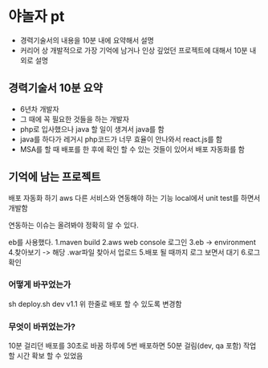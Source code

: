 # 야놀자 pt
   - 경력기술서의 내용을 10분 내에 요약해서 설명
   - 커리어 상 개발적으로 가장 기억에 남거나 인상 깊었던 프로젝트에 대해서 10분 내외로 설명
 
## 경력기술서 10분 요약
* 6년차 개발자
* 그 때에 꼭 필요한 것들을 하는 개발자
* php로 입사했으나 java 할 일이 생겨서 java를 함
* java를 하다가 레거시 php코드가 너무 효율이 안나와서 react.js를 함
* MSA를 할 때 배포를 한 후에 확인 할 수 있는 것들이 있어서 배포 자동화를 함

## 기억에 남는 프로젝트
배포 자동화 하기
aws 다른 서비스와 연동해야 하는 기능
local에서 unit test를 하면서 개발함

연동하는 이슈는 올려봐야 정확히 알 수 있다.



eb를 사용했다.
1.maven build
2.aws web console 로그인
3.eb -> environment
4.찾아보기 -> 해당 .war파일 찾아서 업로드
5.배포 될 때까지 로그 보면서 대기
6.로그 확인

### 어떻게 바꾸었는가
sh deploy.sh dev v1.1
위 한줄로 배포 할 수 있도록 변경함

### 무엇이 바뀌었는가?
10분 걸리던 배포를 30초로 바꿈
하루에 5번 배포하면 50분 걸림(dev, qa 포함)
작업할 시간 확보 할 수 있었음


